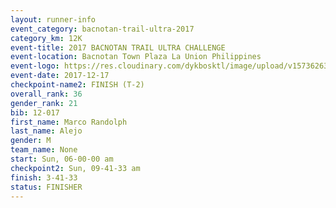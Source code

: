 ```yaml
---
layout: runner-info 
event_category: bacnotan-trail-ultra-2017 
category_km: 12K 
event-title: 2017 BACNOTAN TRAIL ULTRA CHALLENGE 
event-location: Bacnotan Town Plaza La Union Philippines 
event-logo: https://res.cloudinary.com/dykbosktl/image/upload/v1573626331/Logo/lOGO_sclsdl.png 
event-date: 2017-12-17 
checkpoint-name2: FINISH (T-2) 
overall_rank: 36
gender_rank: 21
bib: 12-017
first_name: Marco Randolph
last_name: Alejo
gender: M
team_name: None
start: Sun, 06-00-00 am
checkpoint2: Sun, 09-41-33 am
finish: 3-41-33
status: FINISHER
---
```

